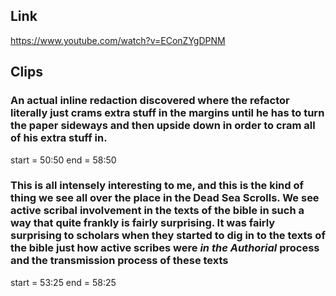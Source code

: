 ## Link
https://www.youtube.com/watch?v=EConZYgDPNM

## Clips

### An actual inline redaction discovered where the refactor literally just crams extra stuff in the margins until he has to turn the paper sideways and then upside down in order to cram all of his extra stuff in.
start = 50:50
end = 58:50

### This is all intensely interesting to me, and this is the kind of thing we see all over the place in the Dead Sea Scrolls. We see active scribal involvement in the texts of the bible in such a way that quite frankly is fairly surprising. It was fairly surprising to scholars when they started to dig in to the texts of the bible just how active scribes were _in the Authorial_ process and the transmission process of these texts
start = 53:25
end = 58:25